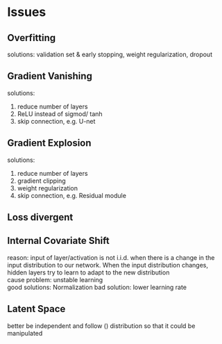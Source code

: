 # Issues
## Overfitting
solutions: validation set & early stopping, weight regularization, dropout  
## Gradient Vanishing
solutions:  
1. reduce number of layers
2. ReLU instead of sigmod/ tanh
3. skip connection, e.g. U-net
## Gradient Explosion
solutions:
1. reduce number of layers
2. gradient clipping
3. weight regularization
4. skip connection, e.g. Residual module
## Loss divergent
## Internal Covariate Shift
reason: input of layer/activation is not i.i.d. when there is a change in the input distribution to our network. When the input distribution changes, hidden layers try to learn to adapt to the new distribution  
cause problem: unstable learning  
good solutions: Normalization
bad solution: lower learning rate
## Latent Space
better be independent and follow () distribution so that it could be manipulated